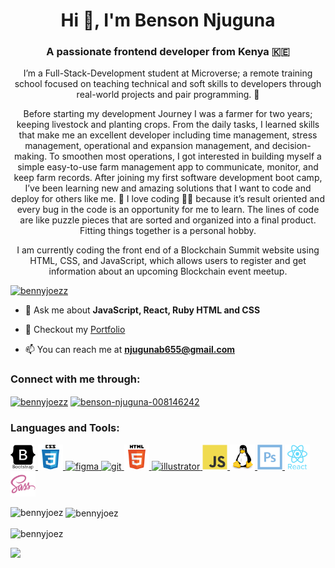 <h1 align="center">Hi 👋, I'm Benson Njuguna</h1>
<h3 align="center">A passionate frontend developer from Kenya 🇰🇪</h3>

<p align="center">
  I’m a Full-Stack-Development student at Microverse; a remote training school focused on teaching technical and soft skills to developers through real-world projects and pair programming. 🏁 
  <p align="center">Before starting my development Journey I was a farmer for two years; keeping livestock and planting crops. From the daily tasks, I learned skills that make me an excellent developer including time management, stress management, operational and expansion management, and decision-making. To smoothen most operations, I got interested in building myself a simple easy-to-use farm management app to communicate, monitor, and keep farm records. After joining my first software development boot camp, I’ve been learning new and amazing solutions that I want to code and deploy for others like me. 🏴 I love coding 👨‍💻 because it’s result oriented and every bug in the code is an opportunity for me to learn.  The lines of code are like puzzle pieces that are sorted and organized into a final product. Fitting things together is a personal hobby.</p>
  <p align="center">I am currently coding the front end of a Blockchain Summit website using HTML, CSS, and JavaScript, which allows users to register and get information about an upcoming Blockchain event meetup. </p>

</p>

<p align="left"> <a href="https://twitter.com/bennyjoezz" target="blank"><img src="https://img.shields.io/twitter/follow/bennyjoezz?logo=twitter&style=for-the-badge" alt="bennyjoezz" /></a> </p>

- 💬 Ask me about **JavaScript, React, Ruby HTML and CSS**
- 🔗 Checkout my [Portfolio](https://soft-portfolio.netlify.app/)

- 📫 You can reach me at **njugunab655@gmail.com**

<h3 align="left">Connect with me through:</h3>
<p align="left">
<a href="https://twitter.com/bennyjoezz" target="blank"><img align="center" src="https://raw.githubusercontent.com/rahuldkjain/github-profile-readme-generator/master/src/images/icons/Social/twitter.svg" alt="bennyjoezz" height="30" width="40" /></a>
<a href="https://linkedin.com/in/benson-njuguna-008146242" target="blank"><img align="center" src="https://raw.githubusercontent.com/rahuldkjain/github-profile-readme-generator/master/src/images/icons/Social/linked-in-alt.svg" alt="benson-njuguna-008146242" height="30" width="40" /></a>
</p>

<h3 align="left">Languages and Tools:</h3>
<p align="left"> <a href="https://getbootstrap.com" target="_blank" rel="noreferrer"> <img src="https://raw.githubusercontent.com/devicons/devicon/master/icons/bootstrap/bootstrap-plain-wordmark.svg" alt="bootstrap" width="40" height="40"/> </a> <a href="https://www.w3schools.com/css/" target="_blank" rel="noreferrer"> <img src="https://raw.githubusercontent.com/devicons/devicon/master/icons/css3/css3-original-wordmark.svg" alt="css3" width="40" height="40"/> </a> <a href="https://www.figma.com/" target="_blank" rel="noreferrer"> <img src="https://www.vectorlogo.zone/logos/figma/figma-icon.svg" alt="figma" width="40" height="40"/> </a> <a href="https://git-scm.com/" target="_blank" rel="noreferrer"> <img src="https://www.vectorlogo.zone/logos/git-scm/git-scm-icon.svg" alt="git" width="40" height="40"/> </a> <a href="https://www.w3.org/html/" target="_blank" rel="noreferrer"> <img src="https://raw.githubusercontent.com/devicons/devicon/master/icons/html5/html5-original-wordmark.svg" alt="html5" width="40" height="40"/> </a> <a href="https://www.adobe.com/in/products/illustrator.html" target="_blank" rel="noreferrer"> <img src="https://www.vectorlogo.zone/logos/adobe_illustrator/adobe_illustrator-icon.svg" alt="illustrator" width="40" height="40"/> </a> <a href="https://developer.mozilla.org/en-US/docs/Web/JavaScript" target="_blank" rel="noreferrer"> <img src="https://raw.githubusercontent.com/devicons/devicon/master/icons/javascript/javascript-original.svg" alt="javascript" width="40" height="40"/> </a> <a href="https://www.linux.org/" target="_blank" rel="noreferrer"> <img src="https://raw.githubusercontent.com/devicons/devicon/master/icons/linux/linux-original.svg" alt="linux" width="40" height="40"/> </a> <a href="https://www.photoshop.com/en" target="_blank" rel="noreferrer"> <img src="https://raw.githubusercontent.com/devicons/devicon/master/icons/photoshop/photoshop-line.svg" alt="photoshop" width="40" height="40"/> </a> <a href="https://reactjs.org/" target="_blank" rel="noreferrer"> <img src="https://raw.githubusercontent.com/devicons/devicon/master/icons/react/react-original-wordmark.svg" alt="react" width="40" height="40"/> </a> <a href="https://sass-lang.com" target="_blank" rel="noreferrer"> <img src="https://raw.githubusercontent.com/devicons/devicon/master/icons/sass/sass-original.svg" alt="sass" width="40" height="40"/> </a> </p>

<p><img align="left" src="https://github-readme-stats.vercel.app/api/top-langs?username=bennyjoez&show_icons=true&locale=en&layout=compact" alt="bennyjoez" /></p>

<p>&nbsp;<img align="center" src="https://github-readme-stats.vercel.app/api?username=bennyjoez&show_icons=true&locale=en" alt="bennyjoez" /></p>

<p><img align="center" src="https://github-readme-streak-stats.herokuapp.com/?user=bennyjoez&" alt="bennyjoez" /></p>


<a href="https://visitcount.itsvg.in">
  <img src="https://visitcount.itsvg.in/api?id=bennyjoez&label=Profile%20Views&color=3&icon=0&pretty=false" />
</a>
